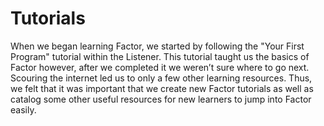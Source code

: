 # Tutorials

When we began learning Factor, we started by following the "Your First
Program" tutorial within the Listener.  This tutorial taught us the
basics of Factor however, after we completed it we weren’t sure where
to go next.  Scouring the internet led us to only a few other learning
resources.  Thus, we felt that it was important that we create new
Factor tutorials as well as catalog some other useful resources for
new learners to jump into Factor easily.
